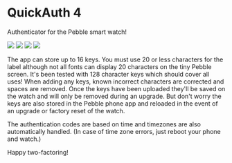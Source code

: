 QuickAuth 4
===========

Authenticator for the Pebble smart watch!

![](doc/pebbleauth_watch1_50.png) ![](doc/pebbleauth_watch2_50.png) ![](doc/pebbleauth_watch3_50.png) ![](doc/pebbleauth_watch4_50.png)

The app can store up to 16 keys.  You must use 20 or less characters for the label although not all fonts can display 20 characters on the tiny Pebble screen.  It's been tested with 128 character keys which should cover all uses!  When adding any keys, known incorrect characters are corrected and spaces are removed.  Once the keys have been uploaded they'll be saved on the watch and will only be removed during an upgrade.  But don't worry the keys are also stored in the Pebble phone app and reloaded in the event of an upgrade or factory reset of the watch.

The authentication codes are based on time and timezones are also automatically handled.  (In case of time zone errors, just reboot your phone and watch.)

Happy two-factoring!
